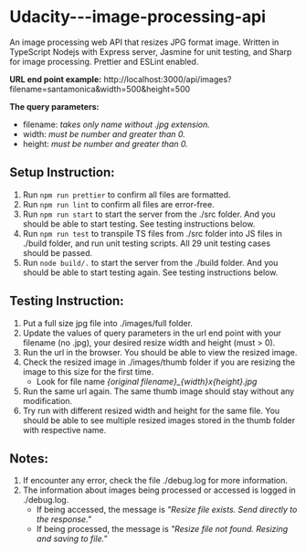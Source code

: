 # Udacity---image-processing-api
An image processing web API that resizes JPG format image. 
Written in TypeScript Nodejs with Express server, Jasmine for unit testing, and Sharp for image processing. Prettier and ESLint enabled.


**URL end point example:**
http://localhost:3000/api/images?filename=santamonica&width=500&height=500

**The query parameters:**
- filename: _takes only name without .jpg extension._ 
- width: _must be number and greater than 0._
- height: _must be number and greater than 0._


## Setup Instruction:
1. Run `npm run prettier` to confirm all files are formatted.
2. Run `npm run lint` to confirm all files are error-free.
3. Run `npm run start` to start the server from the ./src folder. And you should be able to start testing. See testing instructions below.
4. Run `npm run test` to transpile TS files from ./src folder into JS files in ./build folder, and run unit testing scripts. All 29 unit testing cases should be passed.
5. Run `node build/.` to start the server from the ./build folder. And you should be able to start testing again. See testing instructions below.


## Testing Instruction:
1. Put a full size jpg file into ./images/full folder.
2. Update the values of query parameters in the url end point with your filename (no .jpg), your desired resize width and height (must > 0). 
3. Run the url in the browser. You should be able to view the resized image.
4. Check the resized image in ./images/thumb folder if you are resizing the image to this size for the first time. 
    - Look for file name *{original filename}_{width}x{height}.jpg*
5. Run the same url again. The same thumb image should stay without any modification.
6. Try run with different resized width and height for the same file. You should be able to see multiple resized images stored in the thumb folder with respective name.

## Notes:
1. If encounter any error, check the file ./debug.log for more information.
2. The information about images being processed or accessed is logged in ./debug.log. 
    - If being accessed, the message is _"Resize file exists. Send directly to the response."_ 
    - If being processed, the message is _"Resize file not found. Resizing and saving to file."_






